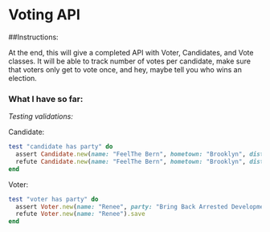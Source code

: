 # Voting API

##Instructions:

At the end, this will give a completed API with Voter, Candidates, and Vote classes.
It will be able to track number of votes per candidate, make sure that voters only get to vote once,
and hey, maybe tell you who wins an election.

### What I have so far:

 *Testing validations:*
 
 Candidate:
  ```ruby
  test "candidate has party" do
    assert Candidate.new(name: "FeelThe Bern", hometown: "Brooklyn", district: "SHIMOKITAZAWA", party: "Bleeding Heart Single Moms Party").save
    refute Candidate.new(name: "FeelThe Bern", hometown: "Brooklyn", district: "SHIMOKITAZAWA").save
  end
  ```

Voter:
  ```ruby
  test "voter has party" do
    assert Voter.new(name: "Renee", party: "Bring Back Arrested Development Party").save
    refute Voter.new(name: "Renee").save
  end
  ```
